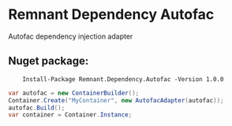 # Remnant Dependency Autofac
Autofac dependency injection adapter


## Nuget package:

        Install-Package Remnant.Dependency.Autofac -Version 1.0.0
        
```csharp
var autofac = new ContainerBuilder();
Container.Create("MyContainer", new AutofacAdapter(autofac));
autofac.Build();
var container = Container.Instance;
```

